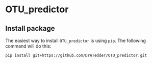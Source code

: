 # OTU_predictor

## Install package

The easiest way to install `OTU_predictor` is using `pip`. The following command will do this:

```bash
pip install git+https://github.com/DrATedder/OTU_predictor.git
```
